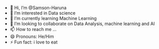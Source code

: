 - 👋 Hi, I’m @Samson-Haruna
- 👀 I’m interested in Data science
- 🌱 I’m currently learning Machine Learning
- 💞️ I’m looking to collaborate on Data Analysis, machine learning and AI
- 📫 How to reach me ...
- 😄 Pronouns: He/Him
- ⚡ Fun fact: i love to eat

<!---
Samson-Haruna/Samson-Haruna is a ✨ special ✨ repository because its `README.md` (this file) appears on your GitHub profile.
You can click the Preview link to take a look at your changes.
--->
